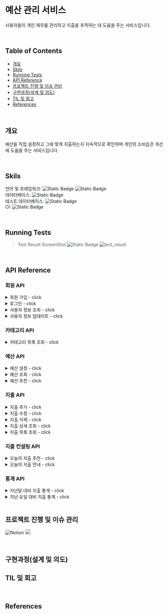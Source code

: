 # 예산 관리 서비스

사용자들이 개인 재무를 관리하고 지출을 추적하는 데 도움을 주는 서비스입니다.

<br/>

## Table of Contents
- [개요](#개요)
- [Skils](#skils)
- [Running Tests](#running-tests)
- [API Reference](#api-reference)
- [프로젝트 진행 및 이슈 관리](#프로젝트-진행-및-이슈-관리)
- [구현과정(설계 및 의도)](#구현과정(설계-및-의도))
- [TIL 및 회고](#til-및-회고)
- [References](#references)

<br/>


## 개요

예산을 직접 설정하고 그에 맞게 지출하는지 지속적으로 확인하며 개인의 소비습관 개선에 도움을 주는 서비스입니다.

<br/>


## Skils

언어 및 프레임워크: ![Static Badge](https://img.shields.io/badge/JAVA-17-blue) ![Static Badge](https://img.shields.io/badge/SpringBoot-3.1.5-green)<br/>
데이터베이스: ![Static Badge](https://img.shields.io/badge/MySQL-blue)<br/>
테스트 데이터베이스: ![Static Badge](https://img.shields.io/badge/H2--red) <br/>
CI: ![Static Badge](https://img.shields.io/badge/Github-Actions-orange)  <br/>

<br/>


## Running Tests

> Test Result ScreenShot ![Static Badge](https://img.shields.io/badge/Test_Passed-20/20-green)
![test_result](..%2F..%2FPictures%2FScreenshots%2F%EC%8A%A4%ED%81%AC%EB%A6%B0%EC%83%B7%202023-11-15%20052115.png)

<br/>


## API Reference

### 회원 API

<details>
<summary>회원 가입 - click</summary>

#### Request
`POST /api/members`

```json
{
  "account": "account1",
  "password": "password1!",
  "nickname": "nickname1",
  "notification": true
}
```
| Field          | Type      | Description     |
|:---------------|:----------|:----------------|
| `account`      | `string`  | (Required) 계정   |
| `password`     | `string`  | (Required) 비밀번호 |
| `nickname`     | `string`  | (Required) 닉네임  |
| `notification` | `boolean` | 알림 동의 여부        |

#### Response
```text
200 OK
```
</details>

<details>
<summary>로그인 - click</summary>

#### Request
`POST /api/members/login`

```json
{
  "account": "계정",
  "password": "비밀번호"
}
```

#### Response
```text
200 OK
```
```json
{
  "access_token": "eyJhbGciOiJIUzI1NiJ9.eyJzdWIiOiIxIiwiaWFHAiOjE3MDIzODA3NTd9.pBeBYC-KVlTgEDoctzPn8"
}
```
</details>

<details>
<summary>사용자 정보 조회 - click</summary>

#### Request
`GET /api/members`

```text
Authentication: Bearer {JWT}
```

#### Response
```text 
200 OK
```
```json
{
  "account": "account1",
  "nickname": "member1",
  "notification": true
}
```
</details>

<details>
<summary>사용자 정보 업데이트 - click</summary>

#### Request
`PUT /api/members`

```text
Authentication: Bearer {JWT}
```
```json
{
  "nickname": "member1",
  "notification": false
}
```

#### Response
```text 
200 OK
```
```json
{
  "account": "account1",
  "nickname": "member1",
  "notification": false
}
```
</details>

### 카테고리 API

<details>
<summary>카테고리 목록 조회 - click</summary>

#### Request
`GET /api/categories`

```text
Authentication: Bearer {JWT}
```

#### Response
```text 
200 OK
```
```json
{
  "categories": [
    {
      "id": 1,
      "name": "식비"
    },
    {
      "id": 2,
      "name": "생활"
    }
  ]
}
```
</details>

### 예산 API

<details>
<summary>예산 설정 - click</summary>

#### Request
`POST /api/budgets`

```text
Authentication: Bearer {JWT}
```
```json
{
  "budgets": [
    {
      "category_id": 1,
      "amount": 200000
    },
    {
      "category_id": 2,
      "amount": 100000
    }
  ]
}
```

#### Response
```text 
201 Created
```
```json
{
  "budgets": [
    {
      "category_id": 1,
      "category_name": "식비",
      "amount": 200000
    },
    {
      "category_id": 2,
      "category_name": "생활",
      "amount": 100000
    }
  ],
  "total_amount": 300000
}
```
</details>

<details>
<summary>예산 조회 - click</summary>

#### Request
`GET /api/budgets`

```text
Authentication: Bearer {JWT}
```

#### Response
```text 
200 OK
```
```json
{
  "budgets": [
    {
      "category_id": 1,
      "category_name": "식비",
      "amount": 200000
    },
    {
      "category_id": 2,
      "category_name": "생활",
      "amount": 100000
    }
  ],
  "total_amount": 300000
}
```
</details>

<details>
<summary>예산 추천 - click</summary>

#### Request
`GET /api/budgets/recommend`

```text
Authentication: Bearer {JWT}
```
| Query Parameter | Type  | Description      |
|:----------------|:------|:-----------------|
| `total_amount`  | `int` | (Required) 예산 총액 |

#### Response
```text 
200 OK
```
```json
{
    "budgets": [
        {
            "category_id": 1,
            "category_name": "식비",
            "amount": 200000
        },
        {
            "category_id": 2,
            "category_name": "생활",
            "amount": 100000
        }
    ],
    "total_amount": 300000
}
```
</details>

### 지출 API

<details>
<summary>지출 추가 - click</summary>

#### Request

`POST /api/expenses`

```text
Authentication: Bearer {JWT}
```

```json
{
  "expended_at": "2023-10-10",
  "amount": 10000,
  "category": "생활",
  "is_excluded_sum": false,
  "description": "다이소"
}
```

| Field             | Type       | Description                         |
|:------------------|:-----------|:------------------------------------|
| `expended_at`     | `datetime` | (Required) 지출 일시                    |
| `amount`          | `int`      | (Required) 지출 금액                    |
| `category`        | `string`   | (Required) 카테고리                     |
| `is_excluded_sum` | `boolean`  | 지출 합계 제외 여부. True인 경우 지출 총액 계산에서 제외 |
|`description`|`string`| 지출 설명                               |

#### Response

```text
200 OK
```
```json
{
    "expense_id": 11,
    "expended_at": "2023-10-10",
    "amount": 10000,
    "category": "생활",
    "is_excluded_sum": false,
    "description": "다이소"
}
```

</details>
<details>
<summary>지출 수정 - click</summary>

#### Request

`PUT /api/expenses/{expense_id}`

```text
Authentication: Bearer {JWT}
```

```json
{
  "expended_at": "2023-11-13",
  "amount": 12000,
  "category": "식비",
  "is_excluded_sum": false,
  "description": "서브웨이 먹음"
}
```

| Field             | Type      | Description                         |
|:------------------|:----------|:------------------------------------|
| `expended_at`     | `date`    | (Required) 지출 일시                    |
| `amount`          | `int`     | (Required) 지출 금액                    |
| `category`        | `string`  | (Required) 카테고리                     |
| `is_excluded_sum` | `boolean` | 지출 합계 제외 여부. True인 경우 지출 총액 계산에서 제외 |
| `description`     | `string`  | 지출 설명                               |

#### Response

```text
200 OK
```
```json
{
  "expense_id": 11,
  "expended_at": "2023-11-13",
  "amount": 12000,
  "category": "식비",
  "is_excluded_sum": false,
  "description": "서브웨이 먹음"
}
```

</details>
<details>
<summary>지출 삭제 - click</summary>

#### Request

`DELETE /api/expenses/{expense_id}`

```text
Authentication: Bearer {JWT}
```

#### Response

```text
204 No Content
```

</details>

<details>
<summary>지출 상세 조회 - click</summary>

#### Request

`GET /api/expenses/{expense_id}`

```text
Authentication: Bearer {JWT}
```

#### Response

```text
200 OK
```
```json
{
  "expense_id": 11,
  "expended_at": "2023-11-13",
  "amount": 12000,
  "category": "식비",
  "is_excluded_sum": false,
  "description": "서브웨이 먹음"
}
```

</details>
<details>
<summary>지출 목록 조회 - click</summary>

#### Request

`GET /api/expenses`

```text
Authentication: Bearer {JWT}
```

| Query Parameter | Type           | Description                       |
|:----------------|:---------------|:----------------------------------|
| `start_date`    | `date`         | (Required) 조회 시작 날짜               |
| `end_date`      | `date`         | (Required) 조회 종료 날짜               |
| `min_amount`    | `int`          | 조회할 최소 금액                         |
| `max_amount`    | `int`          | 조회할 최대 금액                         |
| `category`      | `string` | 해당 카테고리의 지출만 조회                   |
| `order_by`      | `string`       | 정렬 기준 `date`(날짜) 또는 `amount`(금액)  |
| `sort_by`       | `string`       | 정렬 기준 `asc`(오름차순) 또는 `desc`(내림차순) |

#### Response

```text
200 OK
```

```json
{
  "total_amount": 142000,
  "category_amounts": [
    {
      "category": "생활",
      "amount": 20000
    },
    {
      "category": "식비",
      "amount": 122000
    }
  ],
  "expenses": [
    {
      "expense_id": 8,
      "expended_at": "2023-11-15",
      "amount": 10000,
      "category": "생활",
      "description": "다이소"
    },
    {
      "expense_id": 9,
      "expended_at": "2023-11-15",
      "amount": 20000,
      "category": "식비",
      "description": "짜장 + 탕수육"
    },
    {
      "expense_id": 5,
      "expended_at": "2023-11-14",
      "amount": 10000,
      "category": "식비",
      "description": "서브웨이 먹음"
    },
    {
      "expense_id": 11,
      "expended_at": "2023-11-13",
      "amount": 12000,
      "category": "식비",
      "description": "서브웨이 먹음"
    }
  ]
}
```

| Field              | Type          | Description |
|:-------------------|:--------------|:------------|
| `total_amount`     | `int`         | 조회된 지출들의 총액 |
| `category_amounts` | `object list` | 카테고리별 지출 총액 |
| `expenses`         | `object list` | 각 지출 정보     |

</details>

### 지출 컨설팅 API

<details>
<summary>오늘의 지출 추천 - click</summary>

#### Request

`GET /api/expenses/today/recommend`

```text
Authentication: Bearer {JWT}
```

#### Response

```text
200 OK
```
```json
{
  "total_budget": 43000,
  "message": "현재 절약을 잘 하고 있어요! 남은 날도 화이팅!",
  "categories": [
    {
      "category": "식비",
      "budget": 0
    },
    {
      "category": "생활",
      "budget": 6231
    }
  ]
}
```

| Field          | Type          | Description          |
|:---------------|:--------------|:---------------------|
| `total_budget` | `int`         | 오늘의 추천 지출 금액         |
| `message`      | `string`      | 사용자의 예산/지출 상황에 맞는 멘트 |
| `categories`   | `object list` | 각 카테고리별 오늘의 추천 지출 금액 |

</details>
<details>
<summary>오늘의 지출 안내 - click</summary>

#### Request

`GET /api/expenses/today`

```text
Authentication: Bearer {JWT}
```

#### Response

```text
200 OK
```
```json
{
  "recommend_expense": 43000,
  "spent_expense": 30000,
  "risk": 69,
  "categories": [
    {
      "category": "식비",
      "expense": 20000,
      "risk": 46
    },
    {
      "category": "생활",
      "expense": 10000,
      "risk": 23
    }
  ]
}
```

| Field     | Type            | Description                             |
|:----------|:----------------|:----------------------------------------|
| `recommend_expense`  | `int`           | 예산을 만족하기 위해 오늘 지출했어야 할 금액               |
| `spent_expense` | `int`           | 오늘 사용한 총액                               |
| `risk`    | `int (percent)` | 위험도: 오늘 지출했어야 할 금액 대비 오늘 실제로 지출한 금액 (%) |
| `categories` | `object list`           | 카테고리별 오늘 지출 총액 및 위험도                    |

</details>

### 통계 API

<details>
<summary>지난달 대비 지출 통계 - click</summary>

#### Request

`GET /api/statistics/month`

```text
Authentication: Bearer {JWT}
```

#### Response

```text
200 OK
```
```json
{
  "last_expense": 100000,
  "current_expense": 142000,
  "increase_rate": 142,
  "categories": [
    {
      "category": "식비",
      "last_expense": 80000,
      "current_expense": 122000,
      "increase_rate": 152
    },
    {
      "category": "생활",
      "last_expense": 20000,
      "current_expense": 20000,
      "increase_rate": 100
    }
  ]
}
```

| Field     | Type            | Description                                                     |
|:----------|:----------------|:----------------------------------------------------------------|
| `last_expense`  | `int`           | 지난 달 N일까지 사용한 총액                                                |
| `current_expense` | `int`           | 이번 달 오늘(N일)까지 사용한 총액                                            |
| `increase_rate`    | `int (percent)` | 지난달 대비 이번달에 사용한 금액의 증가율 (%)                                     |
| `categories` | `object list`           | 카테고리별 지난달 총액, 이번달 총액 및 증가율 |

</details>
<details>
<summary>지난 요일 대비 지출 통계 - click</summary>

#### Request

`GET /api/statistics/weekday`

```text
Authentication: Bearer {JWT}
```

#### Response

```text
200 OK
```
```json
{
  "last_expense": 20000,
  "current_expense": 30000,
  "increase_rate": 150,
  "categories": [
    {
      "category": "식비",
      "last_expense": 20000,
      "current_expense": 20000,
      "increase_rate": 100
    }
  ]
}
```

| Field     | Type            | Description                                                     |
|:----------|:----------------|:----------------------------------------------------------------|
| `last_expense`  | `int`           | 지난주 N요일에 사용한 총액                                            |
| `current_expense` | `int`           | 오늘(N요일) 사용한 총액                                            |
| `increase_rate`    | `int (percent)` | 지난주 N요일 대비 오늘 사용한 금액의 증가율 (%)                                     |
| `categories` | `object list`           | 카테고리별 지난주 N요일 총액, 오늘 총액 및 증가율 |

</details>

<br/>


## 프로젝트 진행 및 이슈 관리

![Notion](https://img.shields.io/badge/Notion-%23000000.svg?style=for-the-badge&logo=notion&logoColor=white)
<img src="https://img.shields.io/badge/Github-181717?style=for-the-badge&logo=Github&logoColor=white">

<br/>


## 구현과정(설계 및 의도)



## TIL 및 회고


<br/>

## References

